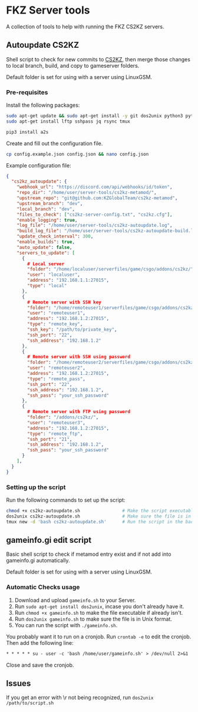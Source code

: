 # FKZ Server tools

A collection of tools to help with running the FKZ CS2KZ servers.

## Autoupdate CS2KZ

Shell script to check for new commits to [CS2KZ](https://github.com/KZGlobalTeam/cs2kz-metamod), then merge those changes to local branch, build, and copy to gameserver folders.

Default folder is set for using with a server using LinuxGSM.

### Pre-requisites

Install the following packages:

```bash
sudo apt-get update && sudo apt-get install -y git dos2unix python3 python3-pip
sudo apt-get install lftp sshpass jq rsync tmux

pip3 install a2s
```

Create and fill out the configuration file.

```bash
cp config.example.json config.json && nano config.json
```

Example configuration file:

```json
{
  "cs2kz_autoupdate": {
    "webhook_url": "https://discord.com/api/webhooks/id/token",             # Discord webhook URL
    "repo_dir": "/home/user/server-tools/cs2kz-metamod/",                   # Directory of CS2KZ repo
    "upstream_repo": "git@github.com:KZGlobalTeam/cs2kz-metamod",           # Upstream CS2KZ repo
    "upstream_branch": "dev",                                               # Upstream CS2KZ branch
    "local_branch": "dev",                                                  # Local CS2KZ branch
    "files_to_check": ["cs2kz-server-config.txt", "cs2kz.cfg"],             # List of files to check for changes (relative to repo_dir)
    "enable_logging": true,                                                 # Enable logging
    "log_file": "/home/user/server-tools/cs2kz-autoupdate.log",             # Log file
    "build_log_file": "/home/user/server-tools/cs2kz-autoupdate-build.log", # Build log file
    "update_check_interval": 300,                                           # Update check interval in seconds
    "enable_builds": true,                                                  # Toggle builds
    "auto_update": false,                                                   # Toggle auto updates
    "servers_to_update": [                                                  # List of servers to update, 4 types of servers are supported
      {
        # Local server
        "folder": "/home/localuser/serverfiles/game/csgo/addons/cs2kz/",
        "user": "localuser",
        "address": "192.168.1.1:27015",
        "type": "local"
      },
      {
        # Remote server with SSH key
        "folder": "/home/remoteuser1/serverfiles/game/csgo/addons/cs2kz/",
        "user": "remoteuser1",
        "address": "192.168.1.2:27015",
        "type": "remote_key",
        "ssh_key": "/path/to/private_key",
        "ssh_port": "22",
        "ssh_address": "192.168.1.2"
      },
      {
        # Remote server with SSH using password
        "folder": "/home/remoteuser2/serverfiles/game/csgo/addons/cs2kz/",
        "user": "remoteuser2",
        "address": "192.168.1.2:27015",
        "type": "remote_pass",
        "ssh_port": "22",
        "ssh_address": "192.168.1.2",
        "ssh_pass": "your_ssh_password"
      },
      {
        # Remote server with FTP using password
        "folder": "/addons/cs2kz/",
        "user": "remoteuser3",
        "address": "192.168.1.2:27015",
        "type": "remote_ftp",
        "ssh_port": "21",
        "ssh_address": "192.168.1.2",
        "ssh_pass": "your_ssh_password"
      }
    ],
  }
}
```

### Setting up the script

Run the following commands to set up the script:

```bash
chmod +x cs2kz-autoupdate.sh                # Make the script executable
dos2unix cs2kz-autoupdate.sh                # Make sure the file is in Unix format
tmux new -d 'bash cs2kz-autoupdate.sh'      # Run the script in the background
```

## gameinfo.gi edit script

Basic shell script to check if metamod entry exist and if not add into gameinfo.gi automatically.

Default folder is set for using with a server using LinuxGSM.

### Automatic Checks usage

1. Download and upload `gameinfo.sh` to your Server.
2. Run `sudo apt-get install dos2unix`, incase you don't already have it.
3. Run `chmod +x gameinfo.sh` to make the file executable if already isn't.
4. Run `dos2unix gameinfo.sh` to make sure the file is in Unix format.
5. You can run the script with `./gameinfo.sh`.

You probably want it to run on a cronjob. Run `crontab -e` to edit the cronjob. Then add the following line:

```txt
* * * * * su - user -c 'bash /home/user/gameinfo.sh' > /dev/null 2>&1    # run every minute, replace `user` with your server's username
```

Close and save the cronjob.

## Issues

If you get an error with \r not being recognized, run `dos2unix /path/to/script.sh`

